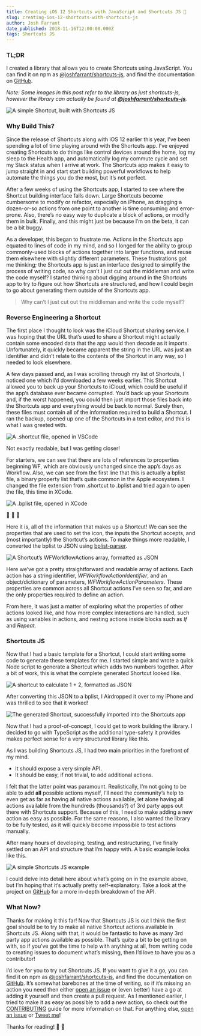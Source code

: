 ```yaml
---
title: Creating iOS 12 Shortcuts with JavaScript and Shortcuts JS 🧞‍
slug: creating-ios-12-shortcuts-with-shortcuts-js
author: Josh Farrant
date_published: 2018-11-16T12:00:00.000Z
tags: Shortcuts JS
---
```


### TL;DR

I created a library that allows you to create Shortcuts using JavaScript. You can find it on npm as [@joshfarrant/shortcuts-js](https://www.npmjs.com/package/@joshfarrant/shortcuts-js), and find the documentation on [GitHub](https://github.com/joshfarrant/shortcuts-js).

_Note: Some images in this post refer to the library as just shortcuts-js, however the library can actually be found at [**_@joshfarrant/shortcuts-js_**](https://www.npmjs.com/package/@joshfarrant/shortcuts-js)._

![A simple Shortcut, built with Shortcuts JS](/blog/images/shortcuts-js-1.png)

### Why Build This?

Since the release of Shortcuts along with iOS 12 earlier this year, I’ve been spending a lot of time playing around with the Shortcuts app. I’ve enjoyed creating Shortcuts to do things like control devices around the home, log my sleep to the Health app, and automatically log my commute cycle and set my Slack status when I arrive at work. The Shortcuts app makes it easy to jump straight in and start start building powerful workflows to help automate the things you do the most, but it’s not perfect.

After a few weeks of using the Shortcuts app, I started to see where the Shortcut building interface falls down. Large Shortcuts become cumbersome to modify or refactor, especially on iPhone, as dragging a dozen-or-so actions from one point to another is time consuming and error-prone. Also, there’s no easy way to duplicate a block of actions, or modify them in bulk. Finally, and this might just be because I’m on the beta, it can be a bit buggy.

As a developer, this began to frustrate me. Actions in the Shortcuts app equated to lines of code in my mind, and so I longed for the ability to group commonly-used blocks of actions together into larger functions, and reuse them elsewhere with slightly different parameters. These frustrations got me thinking; the Shortcuts app is just an interface designed to simplify the process of writing code, so why can’t I just cut out the middleman and write the code myself? I started thinking about digging around in the Shortcuts app to try to figure out how Shortcuts are structured, and how I could begin to go about generating them outside of the Shortcuts app.

> Why can’t I just cut out the middleman and write the code myself?

### Reverse Engineering a Shortcut

The first place I thought to look was the iCloud Shortcut sharing service. I was hoping that the URL that’s used to share a Shortcut might actually contain some encoded data that the app would then decode as it imports. Unfortunately, it quickly became apparent the string in the URL was just an identifier and didn’t relate to the contents of the Shortcut in any way, so I needed to look elsewhere.

A few days passed and, as I was scrolling through my list of Shortcuts, I noticed one which I’d downloaded a few weeks earlier. This Shortcut allowed you to back up your Shortcuts to iCloud, which could be useful if the app’s database ever became corrupted. You’d back up your Shortcuts and, if the worst happened, you could then just import those files back into the Shortcuts app and everything would be back to normal. Surely then, these files must contain all of the information required to build a Shortcut. I ran the backup, opened up one of the Shortcuts in a text editor, and this is what I was greeted with.

![A .shortcut file, opened in VSCode](/blog/images/shortcuts-js-2.png)

Not exactly readable, but I was getting closer!

For starters, we can see that there are lots of references to properties beginning WF, which are obviously unchanged since the app’s days as Workflow. Also, we can see from the first line that this is actually a bplist file, a binary property list that’s quite common in the Apple ecosystem. I changed the file extension from .shortcut to .bplist and tried again to open the file, this time in XCode.

![A .bplist file, opened in XCode](/blog/images/shortcuts-js-3.png)

🎉 🎉 🎉

Here it is, all of the information that makes up a Shortcut! We can see the properties that are used to set the icon, the inputs the Shortcut accepts, and (most importantly) the Shortcut’s actions. To make things more readable, I converted the bplist to JSON using [bplist-parser](https://www.npmjs.com/package/bplist-parser).

![A Shortcut’s WFWorkflowActions array, formatted as JSON](/blog/images/shortcuts-js-4.png)

Here we’ve got a pretty straightforward and readable array of actions. Each action has a string identifier, _WFWorkflowActionIdentifier_, and an object/dictionary of parameters, _WFWorkflowActionParameters_. These properties are common across all Shortcut actions I’ve seen so far, and are the only properties required to define an action.

From here, it was just a matter of exploring what the properties of other actions looked like, and how more complex interactions are handled, such as using variables in actions, and nesting actions inside blocks such as _If_ and _Repeat._

### Shortcuts JS

Now that I had a basic template for a Shortcut, I could start writing some code to generate these templates for me. I started simple and wrote a quick Node script to generate a Shortcut which adds two numbers together. After a bit of work, this is what the complete generated Shortcut looked like.

![A shortcut to calculate 1 + 2, formatted as JSON](/blog/images/shortcuts-js-5.png)

After converting this JSON to a bplist, I Airdropped it over to my iPhone and was thrilled to see that it worked!

![The generated Shortcut, successfully imported into the Shortcuts app](/blog/images/shortcuts-js-6.png)

Now that I had a proof-of-concept, I could get to work building the library. I decided to go with TypeScript as the additional type-safety it provides makes perfect sense for a very structured library like this.

As I was building Shortcuts JS, I had two main priorities in the forefront of my mind.

*   It should expose a very simple API.
*   It should be easy, if not trivial, to add additional actions.

I felt that the latter point was paramount. Realistically, I’m not going to be able to add **all** possible actions myself, I’ll need the community’s help to even get as far as having all native actions available, let alone having all actions available from the hundreds (thousands?) of 3rd party apps out there with Shortcuts support. Because of this, I need to make adding a new action as easy as possible. For the same reasons, I also wanted the library to be fully tested, as it will quickly become impossible to test actions manually.

After many hours of developing, testing, and restructuring, I’ve finally settled on an API and structure that I’m happy with. A basic example looks like this.

![A simple Shortcuts JS example](/blog/images/shortcuts-js-0.png)

I could delve into detail here about what’s going on in the example above, but I’m hoping that it’s actually pretty self-explanatory. Take a look at the project on [GitHub](https://github.com/joshfarrant/shortcuts-js) for a more in-depth breakdown of the API.

### What Now?

Thanks for making it this far! Now that Shortcuts JS is out I think the first goal should be to try to make all native Shortcut actions available in Shortcuts JS. Along with that, it would be fantastic to have as many 3rd party app actions available as possible. That’s quite a bit to be getting on with, so if you’ve got the time to help with anything at all, from writing code to creating issues to document what’s missing, then I’d love to have you as a contributor!

I’d love for you to try out Shortcuts JS. If you want to give it a go, you can find it on npm as [@joshfarrant/shortcuts-js](https://npmjs.com/package/@joshfarrant/shortcuts-js), and find the documentation on [GitHub](https://github.com/joshfarrant/shortcuts-js). It’s somewhat barebones at the time of writing, so if it’s missing an action you need then either [open an issue](https://github.com/joshfarrant/shortcuts-js/issues/new) or (even better) have a go at adding it yourself and then create a pull request. As I mentioned earlier, I tried to make it as easy as possible to add a new action, so check out the [CONTRIBUTING](https://github.com/joshfarrant/shortcuts-js/blob/master/CONTRIBUTING.md) guide for more information on that. For anything else, [open an issue](https://github.com/joshfarrant/shortcuts-js/issues/new) or [Tweet me](https://twitter.com/farpixel)!

Thanks for reading! 💙 🧞‍